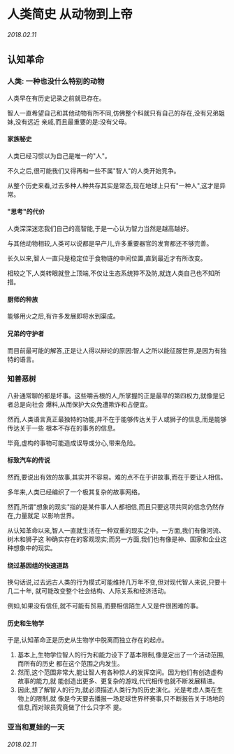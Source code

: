 # 人类简史 从动物到上帝

###### 2018.02.11

## 认知革命

### 人类: 一种也没什么特别的动物

人类早在有历史记录之前就已存在。

智人一直希望自己和其他动物有所不同,仿佛整个科就只有自己的存在,没有兄弟姐妹,没有远近
亲戚,而且最重要的是:没有父母。

#### 家族秘史

人类已经习惯以为自己是唯一的"人"。

不久之后,很可能我们又得再和一些不属"智人"的人类开始竞争。

从整个历史来看,过去多种人种共存其实是常态,现在地球上只有"一种人",这才是异常。

#### "思考"的代价

人类深深迷恋我们自己的高智能,于是一心认为智力当然是越高越好。

与其他动物相较,人类可以说都是早产儿,许多重要器官的发育都还不够完善。

长久以来,智人一直只是稳定位于食物链的中间位置,直到最近才有所改变。

相较之下,人类转眼就登上顶端,不仅让生态系统猝不及防,就连人类自己也不知所措。

#### 厨师的种族

能够用火之后,有许多发展即将水到渠成。

#### 兄弟的守护者

而目前最可能的解答,正是让人得以辩论的原因:智人之所以能征服世界,是因为有独特的语言。

### 知善恶树

八卦通常聊的都是坏事。这些嚼舌根的人,所掌握的正是最早的第四权力,就像是记者总是向社会
爆料,从而保护大众免遭欺诈和占便宜。

然而,人类语言真正最独特的功能,并不在于能够传达关于人或狮子的信息,而是能够传达关于一些
根本不存在的事务的信息。

毕竟,虚构的事物可能造成误导或分心,带来危险。

#### 标致汽车的传说

然而,要说出有效的故事,其实并不容易。难的点不在于讲故事,而在于要让人相信。

多年来,人类已经编织了一个极其复杂的故事网络。

然而,所谓"想象的现实"指的是某件事人人都相信,而且只要这项共同的信念仍然存在,力量就足
以影响世界。

从认知革命以来,智人一直就生活在一种双重的现实之中。一方面,我们有像河流、树木和狮子这
种确实存在的客观现实;而另一方面,我们也有像是神、国家和企业这种想象中的现实。

#### 绕过基因组的快速道路

换句话说,过去远古人类的行为模式可能维持几万年不变,但对现代智人来说,只要十几二十年,
就可能改变整个社会结构、人际关系和经济活动。

例如,如果没有信任,就不可能有贸易,而要相信陌生人又是件很困难的事。

#### 历史和生物学

于是,认知革命正是历史从生物学中脱离而独立存在的起点。

1. 基本上,生物学位智人的行为和能力设下了基本限制,像是定出了一个活动范围,而所有的历史
都在这个范围之内发生。
2. 然而,这个范围非常大,能让智人有各种惊人的发挥空间。因为他们有创造虚构故事的能力,就
能创造出更多、更复杂的游戏,代代相传也就不断发展精进。
3. 因此,想了解智人的行为,就必须描述人类行为的历史演化。光是考虑人类在生物上的限制,就
像是今天要去播报一场足球世界杯赛事,只不断报告关于场地的信息,而对球员究竟做了什么只字不
提。

### 亚当和夏娃的一天



###### 2018.02.11
